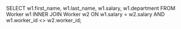 SELECT w1.first_name, w1.last_name, w1.salary, w1.department
FROM Worker w1
INNER JOIN Worker w2 ON w1.salary = w2.salary AND w1.worker_id <> w2.worker_id;